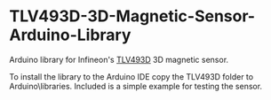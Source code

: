 # TLV493D-3D-Magnetic-Sensor-Arduino-Library
Arduino library for Infineon's [TLV493D](http://www.infineon.com/cms/en/product/sensor/magnetic-position-sensor/3d-magnetic-sensor/TLV493D-A1B6/productType.html?productType=5546d462525dbac401529cebc74f07b7) 3D magnetic sensor.

To install the library to the Arduino IDE copy the TLV493D folder to Arduino\libraries. Included is a simple example for testing the sensor.
